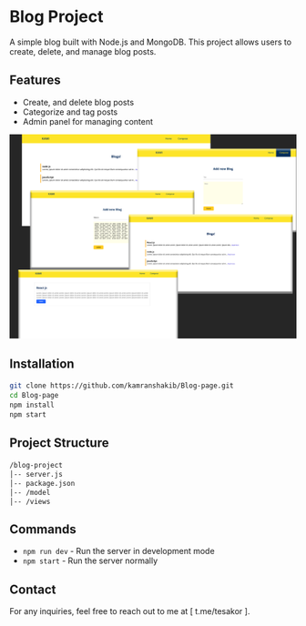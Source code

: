 # Blog Project

A simple blog built with Node.js and MongoDB. This project allows users to create, delete, and manage blog posts.

## Features
- Create, and delete blog posts
- Categorize and tag posts
- Admin panel for managing content

![blog Guide](show.png)

## Installation
```bash
git clone https://github.com/kamranshakib/Blog-page.git
cd Blog-page
npm install
npm start
```



## Project Structure
```
/blog-project
│-- server.js
│-- package.json
│-- /model
│-- /views
```

## Commands
- `npm run dev` - Run the server in development mode
- `npm start` - Run the server normally


## Contact
For any inquiries, feel free to reach out to me at [ t.me/tesakor ].
